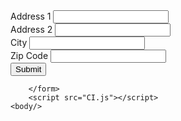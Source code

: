 <!doctype html>
<html>
  <head>
	<title> Contact Information </title>
	</head>
	<body>
		<form>
			Address 1
			<input type="text" id="Address1" value=""><br>
			Address 2
			<input type="text" id="Address2" value=""><br>
			City
			<input type="text" id="City" value=""><br>
			Zip Code
			<input type="text" id="ZipCode" value=""><br>
			<input type="submit" name="mysubmit" value="Submit" />
			
		</form>
		<script src="CI.js"></script>
	<body/>
<html/>
